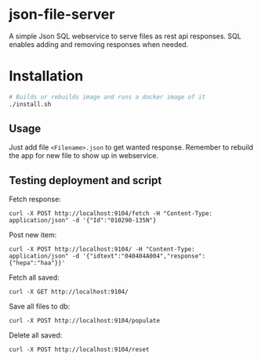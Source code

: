 # json-file-server
A simple Json SQL webservice to serve files as rest api responses. SQL enables adding and removing responses when needed.

# Installation
```bash
# Builds or rebuilds image and runs a docker image of it
./install.sh
```

## Usage
Just add file `<Filename>.json` to get wanted response. Remember to rebuild the app for new file to show up in webservice. 

## Testing deployment and script
Fetch response:
```
curl -X POST http://localhost:9104/fetch -H "Content-Type: application/json" -d '{"Id":"010290-135N"}
```

Post new item:
```
curl -X POST http://localhost:9104/ -H "Content-Type: application/json" -d '{"idtext":"040404A004","response":{"hepa":"haa"}}'
```

Fetch all saved:
```
curl -X GET http://localhost:9104/
```

Save all files to db:
```
curl -X POST http://localhost:9104/populate
```

Delete all saved:
```
curl -X POST http://localhost:9104/reset
```
